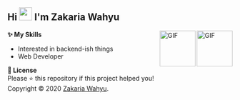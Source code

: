 ## Hi <img src="https://github.com/TheDudeThatCode/TheDudeThatCode/blob/master/Assets/Hi.gif" width="29px"> I'm Zakaria Wahyu

<img align="right" alt="GIF" height="80px" rotate="270" src="https://media.giphy.com/media/kHlrPbN9zaoOo7KXDo/giphy.gif" />
<img align="right" alt="GIF" height="80px" src="https://media.giphy.com/media/JqDcpPX8vWahUny0pE/giphy.gif" />

**✨ My Skills**
- Interested in backend-ish things 
- Web Developer

**📝 License**
<br />
Please ⭐️ this repository if this project helped you! <br />
Copyright © 2020 [Zakaria Wahyu](https://github.com/zakariawahyu). <br />
